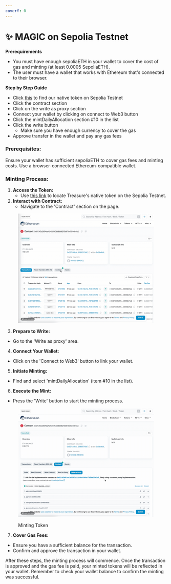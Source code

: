 ```yaml
---
coverY: 0
---
```


# ✨ MAGIC on Sepolia Testnet

**Prerequirements**

* You must have enough sepoliaETH in your wallet to cover the cost of gas and minting (at least 0.0005 SepoliaETH).
* The user must have a wallet that works with Ethereum that's connected to their browser.

**Step by Step Guide**

* Click [this](https://sepolia.etherscan.io/address/0x013cb2854daad8203c6686682f5d876e5d3de4a2#writeProxyContract) to find our native token on Sepolia Testnet
* Click the contract section
* Click on the write as proxy section
* Connect your wallet by clicking on connect to Web3 button
* Click the mintDailyAllocation section #10 in the list
* Click the write button
  * Make sure you have enough currency to cover the gas
* Approve transfer in the wallet and pay any gas fees

### Prerequisites:

Ensure your wallet has sufficient sepoliaETH to cover gas fees and minting costs. Use a browser-connected Ethereum-compatible wallet.

### Minting Process:

1. **Access the Token:**
   * Use [this link](https://sepolia.etherscan.io/address/0x013Cb2854daAD8203C6686682f5d876e5D3de4a2) to locate Treasure's native token on the Sepolia Testnet.
2. **Interact with Contract:**
   * Navigate to the 'Contract' section on the page.

<figure><img src="../../../../.gitbook/assets/2024-04-19 11.05.59 (3).gif" alt=""><figcaption></figcaption></figure>

3. **Prepare to Write:**

* Go to the 'Write as proxy' area.

4. **Connect Your Wallet:**

* Click on the 'Connect to Web3' button to link your wallet.

5. **Initiate Minting:**

* Find and select 'mintDailyAllocation' (item #10 in the list).

6. **Execute the Mint:**

* Press the 'Write' button to start the minting process.

<figure><img src="../../../../.gitbook/assets/2024-04-19 11.14.20.gif" alt=""><figcaption><p>Minting Token</p></figcaption></figure>

7. **Cover Gas Fees:**

* Ensure you have a sufficient balance for the transaction.
* Confirm and approve the transaction in your wallet.

After these steps, the minting process will commence. Once the transaction is approved and the gas fee is paid, your minted tokens will be reflected in your wallet. Remember to check your wallet balance to confirm the minting was successful.

